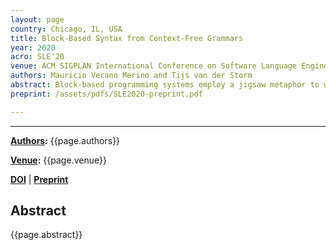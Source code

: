 ```yaml
---
layout: page
country: Chicago, IL, USA
title: Block-Based Syntax from Context-Free Grammars
year: 2020
acro: SLE'20
venue: ACM SIGPLAN International Conference on Software Language Engineering (SLE)
authors: Mauricio Verano Merino and Tijs van der Storm
abstract: Block-based programming systems employ a jigsaw metaphor to write programs. They are popular in the domain of programming education (e.g., Scratch), but also used as programming interface for end-users in other domains, such as arts, robotics, and configuration management. In particular, block-based interfaces promise a convenient interface for domain-specific languages (DSLs) for domain experts who might lack a traditional programming education. However, building a block-based environment for a DSL from scratch requires significant effort. This paper presents an approach to engineer block-based language interfaces by reusing existing language artifacts. In particular, we present Kogi, a tool for deriving block-based environments from context-free grammars. We identify and define the abstract structure for describing block-based environments. Kogi transforms a context-free grammar into this structure, which is then generated to a block-based environment based on Google Blockly. The approach is illustrated with four case studies, a DSL for state machines, Sonification Blocks (a DSL for sound synthesis), Pico (a simple programming language), and QL (a DSL for questionnaires). The results show that usable block-based environments can be derived from context-free grammars, and with an order of magnitude reduction in effort.
preprint: /assets/pdfs/SLE2020-preprint.pdf

---
```


---

**[Authors](#):** {{page.authors}}

**[Venue](#):** {{page.venue}}

**[DOI]({{page.doi}})** | 
**[Preprint]({{page.preprint}})** 

## Abstract

{{page.abstract}}